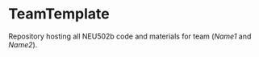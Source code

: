 # TeamTemplate
Repository hosting all NEU502b code and materials for team *<TEAMNAME>* (*Name1* and *Name2*).
